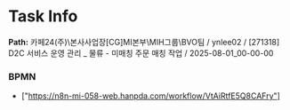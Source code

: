 # Task Info

**Path:** 카페24(주)\본사사업장\[CG]MI본부\MIH그룹\BVO팀 / ynlee02 / [271318] D2C 서비스 운영 관리 _ 물류 - 미매칭 주문 매칭 작업 / 2025-08-01_00-00-00

### BPMN
- ["https://n8n-mi-058-web.hanpda.com/workflow/VtAiRtfE5Q8CAFry"]

